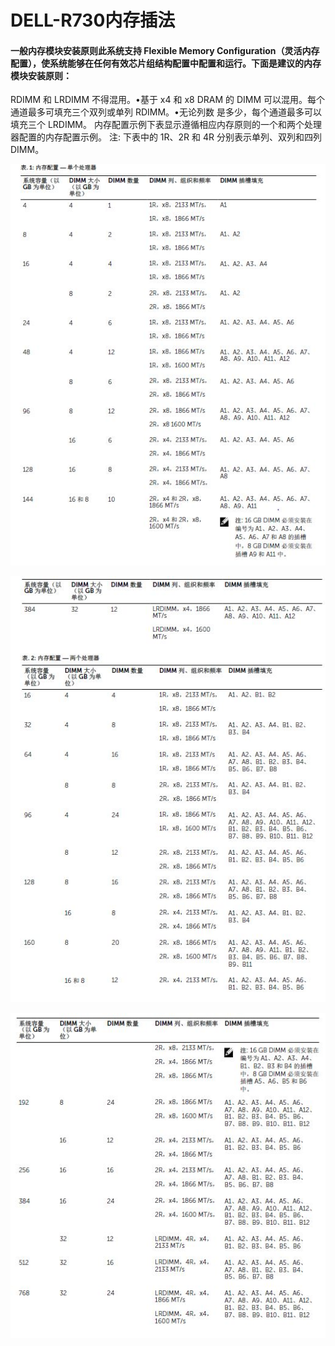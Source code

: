 # DELL-R730内存插法

#### 一般内存模块安装原则此系统支持 Flexible Memory Configuration（灵活内存配置），使系统能够在任何有效芯片组结构配置中配置和运行。下面是建议的内存模块安装原则：
RDIMM 和 LRDIMM 不得混用。•基于 x4 和 x8 DRAM 的 DIMM 可以混用。每个通道最多可填充三个双列或单列 RDIMM。•无论列数
是多少，每个通道最多可以填充三个 LRDIMM。
内存配置示例下表显示遵循相应内存原则的一个和两个处理器配置的内存配置示例。
注: 下表中的 1R、2R 和 4R 分别表示单列、双列和四列 DIMM。

![1](_v_images/_1_1528883607_6440.jpg)

![2](_v_images/_2_1528883618_32549.jpg)

![3](_v_images/_3_1528883640_31407.jpg)

